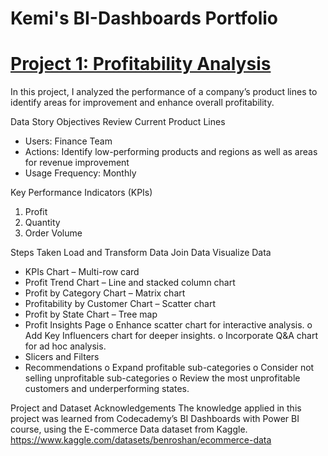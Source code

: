 # Kemi's BI-Dashboards Portfolio

# [Project 1: Profitability Analysis](https://drive.google.com/file/d/1IppUJsQNDVFO0C9AyMTPv-eQPmuG0Ixy/view?usp=sharing)

In this project, I analyzed the performance of a company’s product lines to identify areas for improvement and enhance overall profitability.

Data Story Objectives
Review Current Product Lines
*  Users: Finance Team
*  Actions: Identify low-performing products and regions as well as areas for revenue improvement
*  Usage Frequency: Monthly

Key Performance Indicators (KPIs)
1.	Profit
2.	Quantity
3.	Order Volume

Steps Taken
Load and Transform Data
Join Data
Visualize Data
*  KPIs Chart – Multi-row card
*  Profit Trend Chart – Line and stacked column chart
*  Profit by Category Chart – Matrix chart
*  Profitability by Customer Chart – Scatter chart
*  Profit by State Chart – Tree map
*  Profit Insights Page
o	Enhance scatter chart for interactive analysis.
o	Add Key Influencers chart for deeper insights.
o	Incorporate Q&A chart for ad hoc analysis.
*  Slicers and Filters
*  Recommendations
o	Expand profitable sub-categories 
o	Consider not selling unprofitable sub-categories 
o	Review the most unprofitable customers and underperforming states.

Project and Dataset Acknowledgements
The knowledge applied in this project was learned from Codecademy’s BI Dashboards with Power BI course, using the E-commerce Data dataset from Kaggle. https://www.kaggle.com/datasets/benroshan/ecommerce-data

